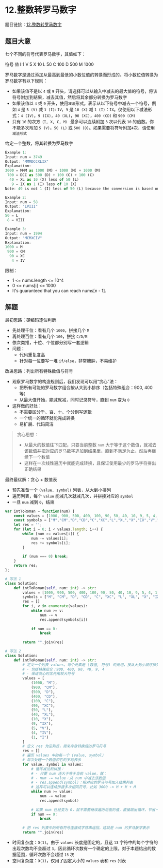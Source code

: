 # 12.整数转罗马数字

题目链接：[12.整数转罗马数字](https://leetcode.cn/problems/integer-to-roman/)

## 题目大意

七个不同的符号代表罗马数字，其值如下：

符号	 值
I	     1
V	     5
X	    10
L	    50
C	   100
D	   500
M	  1000

罗马数字是通过添加从最高到最低的小数位值的转换而形成的。将小数位值转换为罗马数字有以下规则：
- 如果该值不是以 `4` 或 `9` 开头，请选择可以从输入中减去的最大值的符号，将该符号附加到结果，减去其值，然后将其余部分转换为罗马数字
- 如果该值以 `4` 或 `9` 开头，使用`减法`形式，表示从以下符号中减去一个符号，例如 `4` 是 `5 (V)` 减 `1 (I)`: `IV`，`9` 是 `10 (X)` 减 `1 (I)`：`IX`。仅使用以下减法形式：`4 (IV)`，`9 (IX)`，`40 (XL)`，`90 (XC)`，`400 (CD)` 和 `900 (CM)`
- 只有 `10` 的次方`（I, X, C, M）` 最多可以连续附加 `3` 次以代表 `10` 的倍数。你不能多次附加 `5 (V)`，`50 (L)` 或 `500 (D)`。如果需要将符号附加`4`次，请使用`减法形式`
  
给定一个整数，将其转换为罗马数字

```js
Example 1:
Input: num = 3749
Output: "MMMDCCXLIX"
Explanation:
3000 = MMM as 1000 (M) + 1000 (M) + 1000 (M)
 700 = DCC as 500 (D) + 100 (C) + 100 (C)
  40 = XL as 10 (X) less of 50 (L)
   9 = IX as 1 (I) less of 10 (X)
Note: 49 is not 1 (I) less of 50 (L) because the conversion is based on decimal places

Example 2:
Input: num = 58
Output: "LVIII"
Explanation:
50 = L
 8 = VIII

Example 3:
Input: num = 1994
Output: "MCMXCIV"
Explanation:
1000 = M
 900 = CM
  90 = XC
   4 = IV
```

限制：
- 1 <= nums.length <= 10^4
- 0 <= nums[i] <= 1000
- It's guaranteed that you can reach nums[n - 1].

## 解题

最初思路：硬编码逐位判断
- 先处理千位：看有几个 `1000`，拼接几个 `M`
- 再处理百位：看有几个 `100`，拼接 `C/D/M`
- 依次类推，十位、个位都分别写一套逻辑
- 问题：
  - 代码重复度高
  - 针对每一位要写一堆 `if/else`，非常臃肿，不易维护

改进思路：列出所有特殊数值与符号
- 观察罗马数字的构造规则后，我们发现可以用“贪心”法：
  - 把所有可能的罗马数字组合按从大到小排序（包括特殊组合：900, 400 等）
  - 从最大值开始，能减就减，同时记录符号，直到 `num` 变为 `0`
- 这样做的好处：
  - 不需要区分千、百、十、个分别写逻辑
  - 一个统一的循环就能完成转换
  - 易扩展、代码简洁
  
> 贪心思想：
> - 从最大的数值往下匹配，只要当前整数 `num` 大于等于这个数值，就减去该数值并把对应的罗马数字追加到结果里，直到不满足为止，然后再继续下一个数值
> - 这样在一次线性遍历中就能完成转换，且保证使用最少的罗马字符拼出正确结果

最终最优解：贪心 + 数值表
- 预先准备一个 `(value, symbol)` 列表，从大到小排列
- 遍历列表，每个 `value` 能减几次就减几次，并拼接对应的 `symbol`
- 一旦 `num` 减到 `0`，结束
  
```js
var intToRoman = function(num) {
    const values = [1000, 900, 500, 400, 100, 90, 50, 40, 10, 9, 5, 4, 1];
    const symbols = ["M","CM","D","CD","C","XC","L","XL","X","IX","V","IV","I"];
    let res = '';
    for (let i = 0; i < values.length; i++) {
        while (num >= values[i]) {
            num -= values[i];
            res += symbols[i];
        }
        
        if (num === 0) break;
    }
    return res;
};
```
```python
# 写法 1
class Solution:
    def intToRoman(self, num: int) -> str:
        values = [1000, 900, 500, 400, 100, 90, 50, 40, 10, 9, 5, 4, 1]
        symbols = ["M", "CM", "D", "CD", "C", "XC", "L", "XL", "X", "IX", "V", "IV", "I"]
        res = []
        for i, v in enumerate(values):
            while num >= v:
                num -= v
                res.append(symbols[i])
            
            if num == 0:
                break
            
        return "".join(res)

# 写法 2
class Solution:
    def intToRoman(self, num: int) -> str:
        # 定义一个列表 values，每个元素是 (数值, 符号) 的元组，按从大到小顺序排列：
        # - 包括特殊组合：900, 400, 90, 40, 9, 4
        # - 保证贪心时优先用较大符号
        values = [
            (1000, "M"),
            (900, "CM"),
            (500, "D"),
            (400, "CD"),
            (100, "C"),
            (90, "XC"),
            (50, "L"),
            (40, "XL"),
            (10, "X"),
            (9, "IX"),
            (5, "V"),
            (4, "IV"),
            (1, "I")
        ]
        # 定义 res 为空列表，用来存放转换后的罗马符号
        res = []
        # 遍历 values 中的每一个 (value, symbol)
        # 每次处理一个数值和它的罗马表示
        for value, symbol in values:
            # 循环减法和拼接：
            # - 只要 num 还大于等于当前 value，就：
            # - num -= value：从 num 中减去该数值
            # - res.append(symbol)：把对应的罗马符号加入结果列表
            # 这样可以连续拼接多次相同符号，比如 3000 -> M + M + M
            while num >= value:
                num -= value
                res.append(symbol)
            
            # 如果 num 已经变为 0，就不需要继续遍历后面的值，直接跳出循环，节省一点操作
            if num == 0:
                break
            
        # 把 res 列表中的所有符号连接成字符串返回，这就是 num 的罗马数字表示
        return "".join(res)
```

- 时间复杂度：`O(1)`。由于 `values` 长度是固定的，且这 `13` 字符中的每个字符的出现次数均不会超过 `3`，因此循环次数有一个确定的上限。对于本题给出的数据范围，循环次数不会超过 `15` 次
- 空间复杂度：`O(1)`，仅用了固定大小的 `values` 表和 `res` 列表